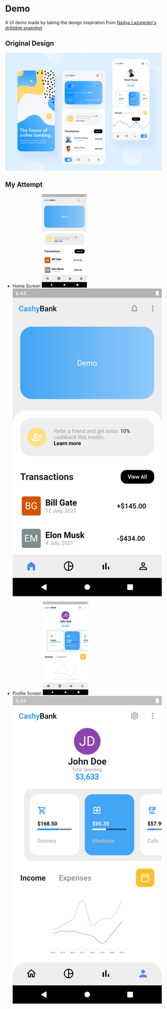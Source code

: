 # Demo

A UI demo made by taking the design inspiration
from
[Nadya Lazurenko's dribbble snapshot](https://dribbble.com/shots/14021330-Personal-Finance-App/attachments/5638015?mode=media)

## Original Design

![Original Design](./assets/design.png)

## My Attempt

-   Home Screen
    <img src="./assets/home.png" alt="home" height="300"/>
    ![Home Screen](./assets/home.png)

-   Profile Screen
    <img src="./assets/profile.png" alt="profile" height="300"/>
    ![Profile Screen](./assets/profile.png)
